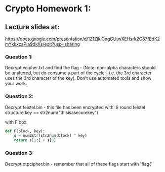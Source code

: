 # Crypto Homework 1:

## Lecture slides at:
https://docs.google.com/presentation/d/1Z1ZjkiCngGUtwXEHsrk2C87fEdK2mYkkxzaPIa9dkXs/edit?usp=sharing

### Question 1: 

Decrypt vcipher.txt and find the flag - (Note: non-alpha characters should be unaltered, but do consume a part of the cycle - i.e. the 3rd character uses the 3rd character of the key). Don't use automated tools and show your work.

### Question 2:

Decrypt feistel.bin - this file has been encrypted with:
8 round feistel structure
key == str2num("thisisasecurekey")

with F box:

```python
def F(block, key):
    s = num2str(str2num(block) ^ key)
    return s[1:] + s[0]
```
    
    
### Question 3:

Decrypt otpcipher.bin - remember that all of these flags start with 'flag{'


